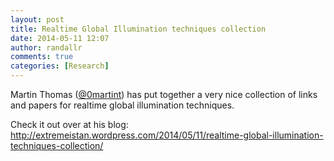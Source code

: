 ```yaml
---
layout: post
title: Realtime Global Illumination techniques collection
date: 2014-05-11 12:07
author: randallr
comments: true
categories: [Research]
---
```

Martin Thomas (<a title="@0martint" href="https://twitter.com/0martint" target="_blank">@0martint</a>) has put together a very nice collection of links and papers for realtime global illumination techniques.

Check it out over at his blog:
http://extremeistan.wordpress.com/2014/05/11/realtime-global-illumination-techniques-collection/
